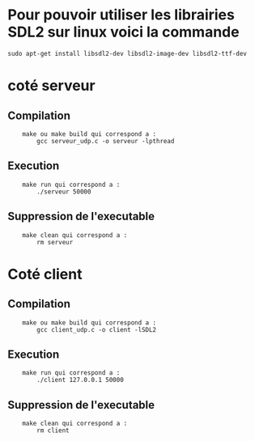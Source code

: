 # Pour pouvoir utiliser les librairies SDL2 sur linux voici la commande 
    sudo apt-get install libsdl2-dev libsdl2-image-dev libsdl2-ttf-dev

# coté serveur 
  ## Compilation 
        make ou make build qui correspond a :
            gcc serveur_udp.c -o serveur -lpthread

   ## Execution
        make run qui correspond a :
            ./serveur 50000
    
   ## Suppression de l'executable
        make clean qui correspond a :
            rm serveur


# Coté client
   ## Compilation
        make ou make build qui correspond a :
            gcc client_udp.c -o client -lSDL2

   ## Execution
        make run qui correspond a :
            ./client 127.0.0.1 50000

   ## Suppression de l'executable
        make clean qui correspond a :
            rm client

